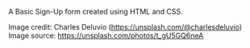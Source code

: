A Basic Sign-Up form created using HTML and CSS.

Image credit:
	Charles Deluvio (https://unsplash.com/@charlesdeluvio)
	Image source: https://unsplash.com/photos/t_gU5GQ6neA